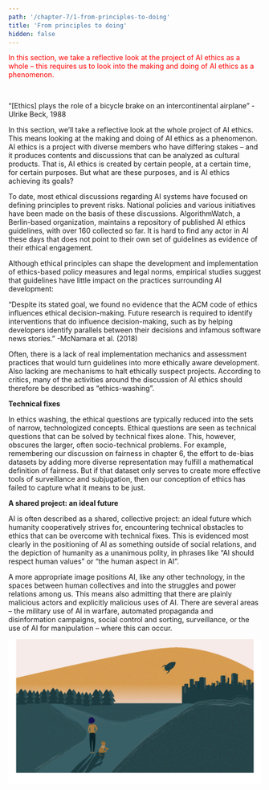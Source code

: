 ```yaml
---
path: '/chapter-7/1-from-principles-to-doing'
title: 'From principles to doing'
hidden: false
---
```


<hero-icon heroIcon='chap6'/>

<styled-text>

<p style="color:red;">In this section, we take a reflective look at the project of AI ethics as a whole – this requires us to look into the making and doing of AI ethics as a phenomenon. </p>

<br>

“[Ethics] plays the role of a bicycle brake on an intercontinental airplane”
-Ulrike Beck, 1988

In this section, we’ll take a reflective look at the whole project of AI ethics. This means looking at the making and doing of AI ethics as a phenomenon. AI ethics is a project with diverse members who have differing stakes – and it produces contents and discussions that can be analyzed as cultural products. That is, AI ethics is created by certain people, at a certain time, for certain purposes. But what are these purposes, and is AI ethics achieving its goals?

To date, most ethical discussions regarding AI systems have focused on defining principles to prevent risks. National policies and various initiatives have been made on the basis of these discussions. AlgorithmWatch, a Berlin-based organization, maintains a repository of published AI ethics guidelines, with over 160 collected so far. It is hard to find any actor in AI these days that does not point to their own set of guidelines as evidence of their ethical engagement.

Although ethical principles can shape the development and implementation of ethics-based policy measures and legal norms, empirical studies suggest that guidelines have little impact on the practices surrounding AI development:

“Despite its stated goal, we found no evidence that the ACM code of ethics influences ethical decision-making. Future research is required to identify interventions that do influence decision-making, such as by helping developers identify parallels between their decisions and infamous software news stories.”
-McNamara et al. (2018)

</styled-text>


<text-box name="What is ethics-washing?">

Often, there is a lack of real implementation mechanics and assessment practices that would turn guidelines into more ethically aware development. Also lacking are mechanisms to halt ethically suspect projects. According to critics, many of the activities around the discussion of AI ethics should therefore be described as “ethics-washing”.

**Technical fixes**

In ethics washing, the ethical questions are typically reduced into the sets of narrow, technologized concepts. Ethical questions are seen as technical questions that can be solved by technical fixes alone. This, however, obscures the larger, often socio-technical problems. For example, remembering our discussion on fairness in chapter 6, the effort to de-bias datasets by adding more diverse representation may fulfill a mathematical definition of fairness. But if that dataset only serves to create more effective tools of surveillance and subjugation, then our conception of ethics has failed to capture what it means to be just.

**A shared project: an ideal future**

AI is often described as a shared, collective project: an ideal future which humanity cooperatively strives for, encountering technical obstacles to ethics that can be overcome with technical fixes. This is evidenced most clearly in the positioning of AI as something outside of social relations, and the depiction of humanity as a unanimous polity, in phrases like “AI should respect human values” or “the human aspect in AI”.

A more appropriate image positions AI, like any other technology, in the spaces between human collectives and into the struggles and power relations among us. This means also admitting that there are plainly malicious actors and explicitly malicious uses of AI. There are several areas – the military use of AI in warfare, automated propaganda and disinformation campaigns, social control and sorting, surveillance, or the use of AI for manipulation – where this can occur.


</text-box>

<img src="./p-p-f-01.svg" alt="Future"> </img>

